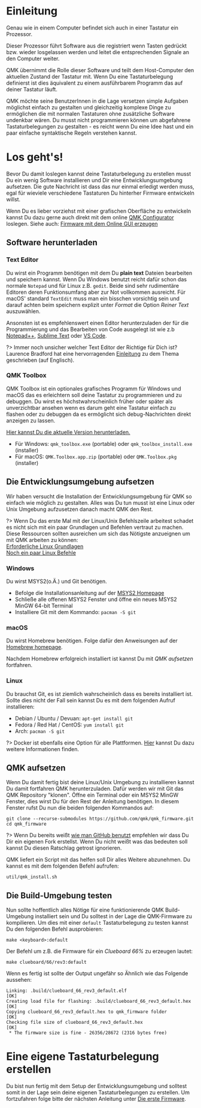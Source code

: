 # Einleitung
Genau wie in einem Computer befindet sich auch in einer Tastatur ein Prozessor.

Dieser Prozessor führt Software aus die registriert wenn Tasten gedrückt bzw. wieder losgelassen werden und leitet die entsprechenden Signale an den Computer weiter.

QMK übernimmt die Rolle dieser Software und teilt dem Host-Computer den aktuellen Zustand der Tastatur mit. Wenn Du eine Tastaturbelegung definierst ist dies äquivalent zu einem ausführbarem Programm das auf deiner Tastatur läuft.

QMK möchte seine BenutzerInnen in die Lage versetzen simple Aufgaben möglichst einfach zu gestalten und gleichzeitig komplexe Dinge zu ermöglichen die mit normalen Tastaturen ohne zusätzliche Software undenkbar wären. Du musst nicht programmieren können um abgefahrene Tastaturbelegungen zu gestalten - es reicht wenn Du eine Idee hast und ein paar einfache syntaktische Regeln verstehen kannst.

# Los geht's!
Bevor Du damit loslegen kannst deine Tastaturbelegung zu erstellen musst Du ein wenig Software installieren und Dir eine Entwicklungsumgebung aufsetzen. Die gute Nachricht ist dass das nur einmal erledigt werden muss, egal für wieviele verschiedene Tastaturen Du hinterher Firmware entwickeln willst.

Wenn Du es lieber vorziehst mit einer grafischen Oberfläche zu entwickeln kannst Du dazu gerne auch direkt mit dem online [QMK Configurator](https://config.qmk.fm) loslegen. Siehe auch: [Firmware mit dem Online GUI erzeugen](de/newbs_building_firmware_configurator.md)

## Software herunterladen

### Text Editor

Du wirst ein Programm benötigen mit dem Du **plain text** Dateien bearbeiten und speichern kannst. Wenn Du Windows benutzt reicht dafür schon das normale `Notepad` und für Linux z.B. `gedit`. Beide sind sehr rudimentäre Editoren deren Funktionsumfang aber zur Not vollkommen ausreicht. Für macOS' standard `TextEdit` muss man ein bisschen vorsichtig sein und darauf achten beim speichern explizit unter _Format_ die Option _Reiner Text_ auszuwählen.

Ansonsten ist es empfehlenswert einen Editor herunterzuladen der für die Programmierung und das Bearbeiten von Code ausgelegt ist wie z.b [Notepad++](http://notepad-plus-plus.org/), [Sublime Text](https://www.sublimetext.com/) oder [VS Code](https://code.visualstudio.com/).

?> Immer noch unsicher welcher Text Editor der Richtige für Dich ist? Laurence Bradford hat eine hervorragenden [Einleitung](https://learntocodewith.me/programming/basics/text-editors/) zu dem Thema geschrieben (auf Englisch).

### QMK Toolbox

QMK Toolbox ist ein optionales grafisches Programm für Windows und macOS das es erleichtern soll deine Tastatur zu programmieren und zu debuggen. Du wirst es höchstwahrscheinlich früher oder später als unverzichtbar ansehen wenn es darum geht eine Tastatur einfach zu flashen oder zu debuggen da es ermöglicht sich debug-Nachrichten direkt anzeigen zu lassen.

[Hier kannst Du die aktuelle Version herunterladen.](https://github.com/qmk/qmk_toolbox/releases/latest)

* Für Windows: `qmk_toolbox.exe` (portable) oder `qmk_toolbox_install.exe` (installer)
* Für macOS: `QMK.Toolbox.app.zip` (portable) oder `QMK.Toolbox.pkg` (installer)

## Die Entwicklungsumgebung aufsetzen


Wir haben versucht die Installation der Entwicklungsumgebung für QMK so einfach wie möglich zu gestalten. Alles was Du tun musst ist eine Linux oder Unix Umgebung aufzusetzen danach macht QMK den Rest.

?> Wenn Du das erste Mal mit der Linux/Unix Befehlszeile arbeitest schadet es nicht sich mit ein paar Grundlagen und Befehlen vertraut zu machen. Diese Ressourcen sollten ausreichen um sich das Nötigste anzueignen um mit QMK arbeiten zu können:<br>
[Erforderliche Linux Grundlagen](https://www.guru99.com/must-know-linux-commands.html)<br>
[Noch ein paar Linux Befehle](https://www.tjhsst.edu/~dhyatt/superap/unixcmd.html)

### Windows

Du wirst MSYS2(o.Ä.) und Git benötigen.

* Befolge die Installationsanleitung auf der [MSYS2 Homepage](http://www.msys2.org)
* Schließe alle offenen MSYS2 Fenster und öffne ein neues MSYS2 MinGW 64-bit Terminal
* Installiere Git mit dem Kommando: `pacman -S git`

### macOS

Du wirst Homebrew benötigen. Folge dafür den Anweisungen auf der [Homebrew homepage](https://brew.sh).

Nachdem Homebrew erfolgreich installiert ist kannst Du mit _QMK aufsetzen_ fortfahren. 

### Linux

Du brauchst Git, es ist ziemlich wahrscheinlich dass es bereits installiert ist. Sollte dies nicht der Fall sein kannst Du es mit dem folgenden Aufruf installieren:

* Debian / Ubuntu / Devuan: `apt-get install git`
* Fedora / Red Hat / CentOS: `yum install git`
* Arch: `pacman -S git`

?> Docker ist ebenfalls eine Option für alle Plattformen. [Hier](de/getting_started_build_tools.md#docker) kannst Du dazu weitere Informationen finden.

## QMK aufsetzen
Wenn Du damit fertig bist deine Linux/Unix Umgebung zu installieren kannst Du damit fortfahren QMK herunterzuladen. Dafür werden wir mit Git das QMK Repository "klonen". Öffne ein Terminal oder ein MSYS2 MinGW Fenster, dies wirst Du für den Rest der Anleitung benötigen. In diesem Fenster rufst Du nun die beiden folgenden Kommandos auf:

```shell
git clone --recurse-submodules https://github.com/qmk/qmk_firmware.git
cd qmk_firmware
```
?> Wenn Du bereits weißt [wie man GitHub benutzt](de/getting_started_github.md) empfehlen wir dass Du Dir ein eigenen Fork erstellst. Wenn Du nicht weißt was das bedeuten soll kannst Du diesen Ratschlag getrost ignorieren.

QMK liefert ein Script mit das helfen soll Dir alles Weitere abzunehmen. Du kannst es mit dem folgenden Befehl aufrufen:

    util/qmk_install.sh

## Die Build-Umgebung testen

Nun sollte hoffentlich alles Nötige für eine funktionierende QMK Build-Umgebung installiert sein und Du solltest in der Lage die QMK-Firmware zu kompilieren. Um dies mit einer `default` Tastaturbelegung zu testen kannst Du den folgenden Befehl ausprobieren:

    make <keyboard>:default

Der Befehl um z.B. die Firmware für ein _Clueboard 66%_ zu erzeugen lautet:

    make clueboard/66/rev3:default

Wenn es fertig ist sollte der Output ungefähr so Ähnlich wie das Folgende aussehen:

```
Linking: .build/clueboard_66_rev3_default.elf                                                       [OK]
Creating load file for flashing: .build/clueboard_66_rev3_default.hex                               [OK]
Copying clueboard_66_rev3_default.hex to qmk_firmware folder                                        [OK]
Checking file size of clueboard_66_rev3_default.hex                                                 [OK]
 * The firmware size is fine - 26356/28672 (2316 bytes free)
```

# Eine eigene Tastaturbelegung erstellen
Du bist nun fertig mit dem Setup der Entwicklungsumgebung und solltest somit in der Lage sein deine eigenen Tastaturbelegungen zu erstellen. Um fortzufahren folge bitte der nächsten Anleitung unter [Die erste Firmware](de/newbs_building_firmware.md).
